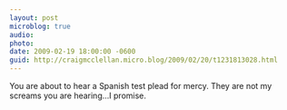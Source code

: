 ```yaml
---
layout: post
microblog: true
audio: 
photo: 
date: 2009-02-19 18:00:00 -0600
guid: http://craigmcclellan.micro.blog/2009/02/20/t1231813028.html
---
```

You are about to hear a Spanish test plead for mercy. They are not my screams you are hearing...I promise.

